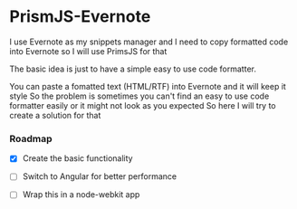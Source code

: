 # PrismJS-Evernote
I use Evernote as my snippets manager and I need to copy formatted code into Evernote so I will use PrimsJS for that

The basic idea is just to have a simple easy to use code formatter.

You can paste a fomatted text (HTML/RTF) into Evernote and it will keep it style
So the problem is sometimes you can't find an easy to use code formatter easily or it might not look as you expected
So here I will try to create a solution for that

### Roadmap

- [x] Create the basic functionality
- [ ] Switch to Angular for better performance
- [ ] Wrap this in a node-webkit app

